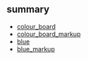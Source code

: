 ## summary

* [colour_board](colour_board.md)
* [colour_board_markup](https://b-gooroom.github.io/project_blah/colour_board/index.html)
* [blue](blue.md)
* [blue_markup](http://b-gooroom.github.io/project_blah/blue/public/index.html)
